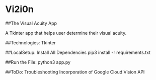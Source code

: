 # Vi2i0n
##The Visual Acuity App

A Tkinter app that helps user determine their visual acuity.


##Technologies:
	Tkinter


##LocalSetup:
	Install All Dependencies
	pip3 install -r requirements.txt


##Run the File:
	python3 app.py


##ToDo:
	Troubleshooting
	Incorporation of Google Cloud Vision API
